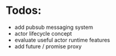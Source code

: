 # Todos:

- add pubsub messaging system
- actor lifecycle concept
- evaluate useful actor runtime features
- add future / promise proxy